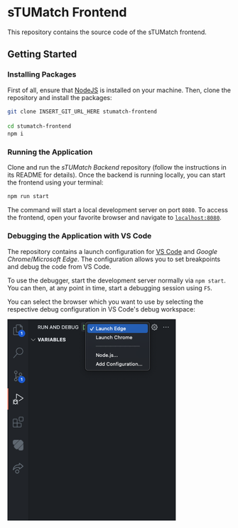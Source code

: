 # sTUMatch Frontend

This repository contains the source code of the sTUMatch frontend.


## Getting Started

### Installing Packages

First of all, ensure that [NodeJS](https://nodejs.org/en/) is installed on your machine.
Then, clone the repository and install the packages:

```sh
git clone INSERT_GIT_URL_HERE stumatch-frontend

cd stumatch-frontend
npm i
```


### Running the Application

Clone and run the *sTUMatch Backend* repository (follow the instructions in its README for details).
Once the backend is running locally, you can start the frontend using your terminal:

```sh
npm run start
```

The command will start a local development server on port `8080`. To access the frontend, open
your favorite browser and navigate to [`localhost:8080`](http://localhost:8080).


### Debugging the Application with VS Code

The repository contains a launch configuration for [VS Code](https://code.visualstudio.com/)
and *Google Chrome*/*Microsoft Edge*. The configuration allows you to set breakpoints and debug
the code from VS Code.

To use the debugger, start the development server normally via `npm start`.
You can then, at any point in time, start a debugging session using `F5`.

You can select the browser which you want to use by selecting the respective debug configuration
in VS Code's debug workspace:

![VS Code Debug Configuration](assets/readme-vs-code-debugger-configuration.png)
